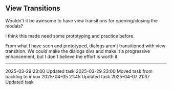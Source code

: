View Transitions
---

Wouldn't it be awesome to have view transitions for opening/closing the modals?

I think this made need some prototyping and practice before.

From what I have seen and prototyped, dialogs aren't transitioned with view transition. We could make the dialogs divs and make it a progressive enhancement, but I don't believe the effort is worth it.

---

2025-03-29 23:00	Updated task
2025-03-29 23:00	Moved task from backlog to inbox
2025-04-05 21:45	Updated task
2025-04-07 21:37	Updated task